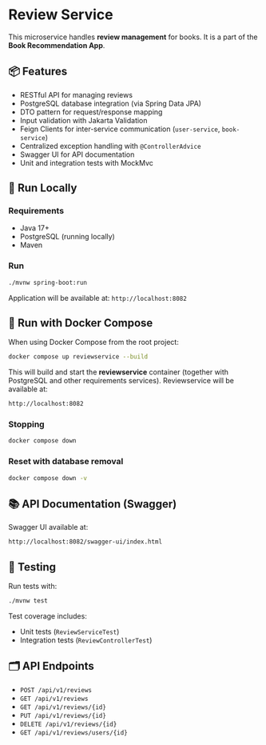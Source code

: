 # Review Service

This microservice handles **review management** for books. It is a part of the **Book Recommendation App**.

## 📦 Features

- RESTful API for managing reviews
- PostgreSQL database integration (via Spring Data JPA)
- DTO pattern for request/response mapping
- Input validation with Jakarta Validation
- Feign Clients for inter-service communication (`user-service`, `book-service`)
- Centralized exception handling with `@ControllerAdvice`
- Swagger UI for API documentation
- Unit and integration tests with MockMvc

## 🚀 Run Locally

### Requirements

- Java 17+
- PostgreSQL (running locally)
- Maven

### Run

```bash
./mvnw spring-boot:run
```

Application will be available at: `http://localhost:8082`

## 🐳 Run with Docker Compose

When using Docker Compose from the root project:

```bash
docker compose up reviewservice --build
```

This will build and start the **reviewservice** container (together with PostgreSQL and other requirements services). Reviewservice will be available at:

```bash
http://localhost:8082
```

### Stopping

```bash
docker compose down
```

### Reset with database removal

```bash
docker compose down -v
```

## 📚 API Documentation (Swagger)

Swagger UI available at:

```bash
http://localhost:8082/swagger-ui/index.html
```

## 🧪 Testing

Run tests with:

```bash
./mvnw test
```

Test coverage includes:
- Unit tests (`ReviewServiceTest`)
- Integration tests (`ReviewControllerTest`)

## 🗂 API Endpoints

- `POST /api/v1/reviews`
- `GET /api/v1/reviews`
- `GET /api/v1/reviews/{id}`
- `PUT /api/v1/reviews/{id}`
- `DELETE /api/v1/reviews/{id}`
- `GET /api/v1/reviews/users/{id}`